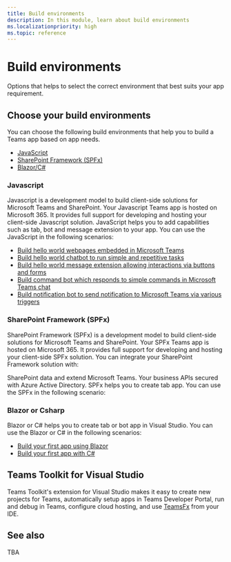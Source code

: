 ```yaml
---
title: Build environments
description: In this module, learn about build environments
ms.localizationpriority: high
ms.topic: reference
---
```

# Build environments

Options that helps to select the correct environment that best suits your app requirement.

## Choose your build environments

You can choose the following build environments that help you to build a Teams app based on app needs.

* [JavaScript](#javascript)
* [SharePoint Framework (SPFx)](#sharepoint-framework-spfx)
* [Blazor/C#](#blazorcsharp)

### Javascript

Javascript is a development model to build client-side solutions for Microsoft Teams and SharePoint. Your Javascript Teams app is hosted on Microsoft 365. It provides full support for developing and hosting your client-side Javascript solution.
JavaScript helps you to add capabilities such as tab, bot and message extension to your app. You can use the JavaScript in the following scenarios:

* [Build hello world webpages embedded in Microsoft Teams](../sbs-gs-javascript.yml)
* [Build hello world chatbot to run simple and repetitive tasks](../sbs-gs-bot.yml)
* [Build hello world message extension allowing interactions via buttons and forms](../sbs-gs-msgext.yml)
* [Build command bot which responds to simple commands in Microsoft Teams chat](../sbs-gs-commandbot.yml)
* [Build notification bot to send notification to Microsoft Teams via various triggers](../sbs-gs-notificationbot.yml)

### SharePoint Framework (SPFx)

SharePoint Framework (SPFx) is a development model to build client-side solutions for Microsoft Teams and SharePoint. Your SPFx Teams app is hosted on Microsoft 365. It provides full support for developing and hosting your client-side SPFx solution. You can integrate your SharePoint Framework solution with:

SharePoint data and extend Microsoft Teams.
Your business APIs secured with Azure Active Directory.
SPFx helps you to create tab app. You can use the SPFx in the following scenario:

### Blazor or Csharp

Blazor or C# helps you to create tab or bot app in Visual Studio. You can use the Blazor or C# in the following scenarios:

* [Build your first app using Blazor](../sbs-gs-blazorupdate.yml)
* [Build your first app with C#](../sbs-gs-spfx.yml)

## Teams Toolkit for Visual Studio

Teams Toolkit's extension for Visual Studio makes it easy to create new projects for Teams, automatically setup apps in Teams Developer Portal, run and debug in Teams, configure cloud hosting, and use [TeamsFx](https://github.com/OfficeDev/teamsfx) from your IDE.

## See also

TBA
